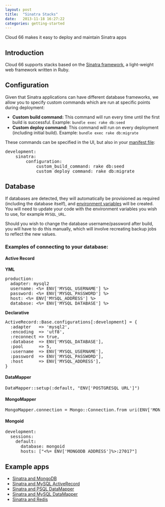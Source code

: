 ```yaml
---
layout: post
title:  "Sinatra Stacks"
date:   2013-11-18 16:27:22
categories: getting-started
---
```


<p class="lead">Cloud 66 makes it easy to deploy and maintain Sinatra apps</p>

## Introduction

Cloud 66 supports stacks based on the [Sinatra framework](http://www.sinatrarb.com/), a light-weight web framework written in Ruby.

## Configuration

Given that Sinatra applications can have different database frameworks, we allow you to specify custom commands which are run at specific points during deployment:

- **Custom build command:** This command will run every time until the first build is successful. Example: `bundle exec rake db:seed`
- **Custom deploy command:** This command will run on every deployment (including initial build). Example: `bundle exec rake db:migrate`

These commands can be specified in the UI, but also in your [manifest file](http://help.cloud66.com/stack-features/manifest-files.html):
<pre class="terminal">
development:
    sinatra:
        configuration:
            custom&#95;build&#95;command: rake db:seed
            custom&#95;deploy&#95;command: rake db:migrate
</pre>

## Database

If databases are detected, they will automatically be provisioned as required (including the database itself), and [environment variables](http://help.cloud66.com/stack-features/assign-env-vars.html) will be created. You will need to update your code with the environment variables you wish to use, for example `MYSQL_URL`.

Should you wish to change the database username/password after build, you will have to do this manually, which will involve recreating backup jobs to reflect the new values.

### Examples of connecting to your database:
#### Active Record

**YML**
<pre class="terminal">
production:
  adapter: mysql2
  username: <%= ENV['MYSQL&#95;USERNAME'] %>
  password: <%= ENV['MYSQL&#95;PASSWORD'] %>
  host: <%= ENV['MYSQL&#95;ADDRESS'] %>
  database: <%= ENV['MYSQL&#95;DATABASE'] %>
</pre>

**Declarative**
<pre class="terminal">
ActiveRecord::Base.configurations[:development] = {
  :adapter   => 'mysql2',
  :encoding  => 'utf8',
  :reconnect => true,
  :database  => ENV['MYSQL&#95;DATABASE'],
  :pool      => 5,
  :username  => ENV['MYSQL&#95;USERNAME'],
  :password  => ENV['MYSQL&#95;PASSWORD'],
  :host      => ENV['MYSQL&#95;ADDRESS'],
}
</pre>

#### DataMapper
<pre class="terminal">
DataMapper::setup(:default, "ENV['POSTGRESQL&#95;URL']")
</pre>

#### MongoMapper
<pre class="terminal">
MongoMapper.connection = Mongo::Connection.from_uri(ENV['MONGODB_URL'])
</pre>

#### Mongoid
<pre class="terminal">
development:
  sessions:
    default:
      database: mongoid
      hosts: ["<%= ENV['MONGODB_ADDRESS']%>:27017"]
</pre>

## Example apps

* <a href="https://www.cloud66.com/stacks/new?eduid=sinatra_mongodb" target="_blank">Sinatra and MongoDB</a>
* <a href="https://www.cloud66.com/stacks/new?eduid=sinatra_mysql_ar" target="_blank">Sinatra and MySQL ActiveRecord</a>
* <a href="https://www.cloud66.com/stacks/new?eduid=sinatra_psql_dm" target="_blank">Sinatra and PSQL DataMapper</a>
* <a href="https://www.cloud66.com/stacks/new?eduid=sinatra_mysql_dm" target="blank">Sinatra and MySQL DataMapper</a>
* <a href="https://www.cloud66.com/stacks/new?eduid=sinatra_redis" target="blank">Sinatra and Redis</a>